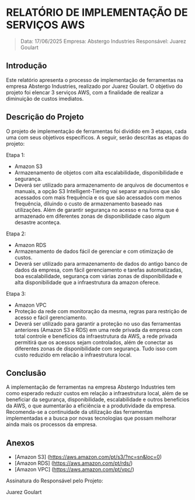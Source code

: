 # RELATÓRIO DE IMPLEMENTAÇÃO DE SERVIÇOS AWS

> Data: 17/06/2025
> Empresa: Abstergo Industries 
> Responsável: Juarez Goulart 

## Introdução
Este relatório apresenta o processo de implementação de ferramentas na empresa Abstergo Industries, realizado por Juarez Goulart. O objetivo do projeto foi elencar 3 serviços AWS, com a finalidade de realizar a diminuição de custos imediatos.

## Descrição do Projeto
O projeto de implementação de ferramentas foi dividido em 3 etapas, cada uma com seus objetivos especí­ficos. A seguir, serão descritas as etapas do projeto:

Etapa 1: 
- Amazon S3
- Armazenamento de objetos com alta escalabilidade, disponibilidade e segurança.
- Deverá ser utilizado para armazenamento de arquivos de documentos e manuais, a opção S3 Intelligent-Tiering vai separar arquivos que são acessados com mais frequência e os que são acessados
 com menos frequência, diluindo o custo de armazenamento baseado nas utilizações. Além de garantir segurança no acesso e na forma que é armazenado em diferentes zonas de disponibilidade caso algum desastre aconteça.

Etapa 2: 
- Amazon RDS
- Armazenamento de dados fácil de gerenciar e com otimização de custos.
- Deverá ser utilizado para armazenamento de dados do antigo banco de dados da empresa, com fácil gerenciamento e tarefas automatizadas, boa escalabilidade, segurança com várias zonas de disponibilidade e alta disponibilidade que a infraestrutura da amazon oferece.

Etapa 3: 
- Amazon VPC
- Proteção da rede com monitoração da mesma, regras para restrição de acesso e fácil gerenciamento.
- Deverá ser utilizado para garantir a proteção no uso das ferramentas anteriores (Amazon S3 e RDS) em uma rede privada da empresa com total controle e benefícios da infraestrutura da AWS, a rede privada permitirá que os acessos sejam controlados, além de conectar as diferentes zonas de disponibilidade com segurança. Tudo isso com custo reduzido em relacão a infraestrutura local.


## Conclusão
A implementação de ferramentas na empresa Abstergo Industries tem como esperado reduzir custos em relação a infraestrutura local, além de se beneficiar da segurança, disponibilidade, escalabilidade e outros benefícios da AWS, o que aumentarão a eficiência e a produtividade da empresa. Recomenda-se a continuidade da utilização das ferramentas implementadas e a busca por novas tecnologias que possam melhorar ainda mais os processos da empresa.

## Anexos

- [Amazon S3] (https://aws.amazon.com/pt/s3/?nc=sn&loc=0)
- [Amazon RDS] (https://aws.amazon.com/pt/rds/)
- [Amazon VPC] (https://aws.amazon.com/pt/vpc/)

Assinatura do Responsável pelo Projeto:

Juarez Goulart
